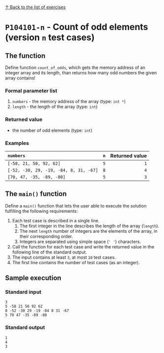 
[↑ Back to the list of exercises](./README.md)

# `P104101-n` - Count of odd elements (version `n` test cases)

## The function

Define function `count_of_odds`, which gets the memory address of an integer array and its length, than returns how many odd numbers the given array contains!

### Formal parameter list
         
1. `numbers` - the memory address of the array (type: `int *`)
1. `length` - the length of the array (type: `int`)


### Returned value

* the number of odd elements (type: `int`)

### Examples

| `numbers` | `n` | Returned value | 
| :--- | ---: | ---: | 
| `[-58, 21, 50, 92, 62]` | `5` | `1` |
| `[-52, -30, 29, -19, -84, 8, 31, -67]` | `8` | `4` |
| `[70, 47, -35, -89, -80]` | `5` | `3` |

## The `main()` function

Define a `main()` function that lets the user able to execute the solution fulfilling the following requirements:

1. Each test case is described in a single line.
    1. The first integer in the line describes the length of the array (`length`).
    1. The next `length` number of integers are the elements of the array, in their corresponding order.
    1. Integers are separated using simple space (`' '`) characters.
1. Call the function for each test case and write the returned value in the following line of the standard output.
1. The input contains at least `3`, at most `10` test cases.
1. The first line contains the number of test cases (as an integer).

## Sample execution

### Standard input

```
3
5 -58 21 50 92 62
8 -52 -30 29 -19 -84 8 31 -67
5 70 47 -35 -89 -80
```

### Standard output

```
1
4
3
```